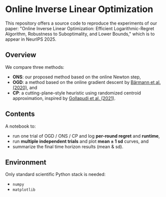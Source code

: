 # Online Inverse Linear Optimization

This repository offers a source code to reproduce the experiments of our paper: "Online Inverse Linear Optimization: Efficient Logarithmic-Regret Algorithm, Robustness to Suboptimality, and Lower Bounds," which is to appear in NeurIPS 2025.

## Overview
We compare three methods:
- **ONS**: our proposed method based on the online Newton step,
- **OGD**: a method based on the online gradient descent by [Bärmann et al. (2020)](https://arxiv.org/abs/1810.12997), and 
- **CP**: a cutting-plane–style heuristic using randomized centroid approximation, inspired by [Gollapudi et al. (2021)](https://proceedings.neurips.cc/paper/2021/hash/bdc6c33585d0cf5d2a8cb83141cd037f-Abstract.html).


## Contents
A notebook to:
- run one trial of OGD / ONS / CP and log **per-round regret** and **runtime**, 
- run **multiple independent trials** and plot **mean ± 1 sd** curves, and
- summarize the final time horizon results (mean & sd).

## Environment
Only standard scientific Python stack is needed:
- `numpy`
- `matplotlib`
